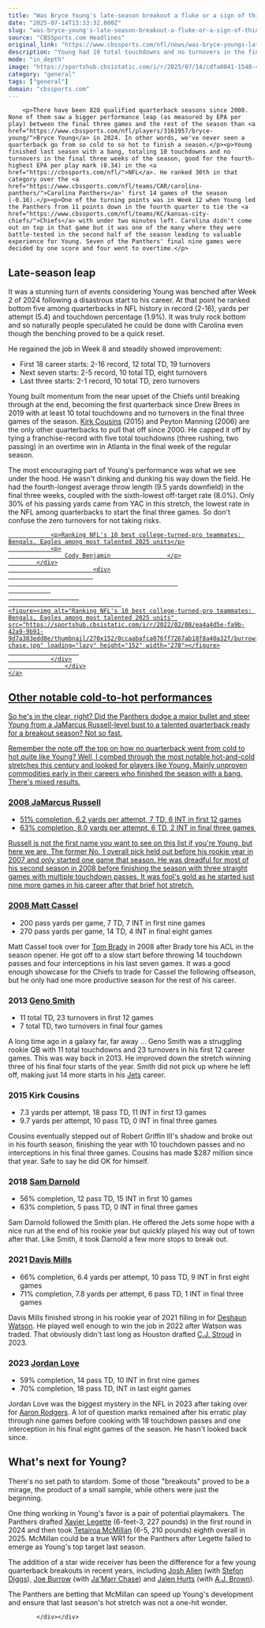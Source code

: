 ```yaml
---
title: "Was Bryce Young's late-season breakout a fluke or a sign of things to come for the Panthers QB?"
date: "2025-07-14T13:33:32.000Z"
slug: "was-bryce-young's-late-season-breakout-a-fluke-or-a-sign-of-things-to-come-for-the-panthers-qb"
source: "CBSSports.com Headlines"
original_link: "https://www.cbssports.com/nfl/news/was-bryce-youngs-late-season-breakout-a-fluke-or-a-sign-of-things-to-come-for-the-panthers-qb/"
description: "Young had 10 total touchdowns and no turnovers in the final three games of last season"
mode: "in_depth"
image: "https://sportshub.cbsistatic.com/i/r/2025/07/14/cdfa0041-1548-4a73-9ec9-14650d0b4aab/thumbnail/1200x675/73317866ad66d22add6b1cdc37a29449/bryce-young.jpg"
category: "general"
tags: ["general"]
domain: "cbssports.com"
---
```

<div id="readability-page-1" class="page"><div>
        
        
                            
                
        <p>There have been 820 qualified quarterback seasons since 2000. None of them saw a bigger performance leap (as measured by EPA per play) between the final three games and the rest of the season than <a href="https://www.cbssports.com/nfl/players/3161957/bryce-young/">Bryce Young</a> in 2024. In other words, we've never seen a quarterback go from so cold to so hot to finish a season.</p><p>Young finished last season with a bang, totaling 10 touchdowns and no turnovers in the final three weeks of the season, good for the fourth-highest EPA per play mark (0.34) in the <a href="https://cbssports.com/nfl/">NFL</a>. He ranked 30th in that category over the <a href="https://www.cbssports.com/nfl/teams/CAR/carolina-panthers/">Carolina Panthers</a>' first 14 games of the season (-0.16).</p><p>One of the turning points was in Week 12 when Young led the Panthers from 11 points down in the fourth quarter to tie the <a href="https://www.cbssports.com/nfl/teams/KC/kansas-city-chiefs/">Chiefs</a> with under two minutes left. Carolina didn't come out on top in that game but it was one of the many where they were battle-tested in the second half of the season leading to valuable experience for Young. Seven of the Panthers' final nine games were decided by one score and four went to overtime.</p>
<h2>Late-season leap</h2><p>It was a stunning turn of events considering Young was benched after Week 2 of 2024 following a disastrous start to his career. At that point he ranked bottom five among quarterbacks in NFL history in record (2-16), yards per attempt (5.4) and touchdown percentage (1.9%). It was truly rock bottom and so naturally people speculated he could be done with Carolina even though the benching proved to be a quick reset.</p>
        

<p>He regained the job in Week 8 and steadily showed improvement:</p><ul><li>First 18 career starts: 2-16 record, 12 total TD, 19 turnovers</li><li>Next seven starts: 2-5 record, 10 total TD, eight turnovers</li><li>Last three starts: 2-1 record, 10 total TD, zero turnovers</li></ul><p>Young built momentum from the near upset of the Chiefs until breaking through at the end, becoming the first quarterback since Drew Brees in 2019 with at least 10 total touchdowns and no turnovers in the final three games of the season. <a href="https://www.cbssports.com/nfl/players/1272574/kirk-cousins/">Kirk Cousins</a> (2015) and Peyton Manning (2006) are the only other quarterbacks to pull that off since 2000. He capped it off by tying a franchise-record with five total touchdowns (three rushing, two passing) in an overtime win in Atlanta in the final week of the regular season.</p><p>The most encouraging part of Young's performance was what we see under the hood. He wasn't dinking and dunking his way down the field. He had the fourth-longest average throw length (9.5 yards downfield) in the final three weeks, coupled with the sixth-lowest off-target rate (8.0%). Only 30% of his passing yards came from YAC in this stretch, the lowest rate in the NFL among quarterbacks to start the final three games. So don't confuse the zero turnovers for not taking risks.&nbsp;</p><a href="https://www.cbssports.com/nfl/news/ranking-nfls-10-best-college-turned-pro-teammates-bengals-eagles-among-most-talented-2025-units/" target="_blank">
        <div>
            <div>
                
                <p>Ranking NFL's 10 best college-turned-pro teammates: Bengals, Eagles among most talented 2025 units</p>
                <p>
                    Cody Benjamin                </p>
            </div>
                            <div>
                            
                                                    
                
                        
                                    
    <figure><img alt="Ranking NFL's 10 best college-turned-pro teammates: Bengals, Eagles among most talented 2025 units" src="https://sportshub.cbsistatic.com/i/r/2022/02/08/ea4a4d5e-fa9b-42a9-9b91-9d7a383edd8e/thumbnail/270x152/0ccaabafca076ff7267ab18f8a40a32f/burrow-chase.jpg" loading="lazy" height="152" width="270"></figure>
                        
                </div>
                    </div>
    </a>
<h2>Other notable cold-to-hot performances</h2><p>So he's in the clear, right? Did the Panthers dodge a major bullet and steer Young from a JaMarcus Russell-level bust to a talented quarterback ready for a breakout season? Not so fast.</p>
        

<p>Remember the note off the top on how no quarterback went from cold to hot quite like Young? Well, I combed through the most notable hot-and-cold stretches this century and looked for players like Young. Mainly unproven commodities early in their careers who finished the season with a bang. There's mixed results.</p><h3>2008 JaMarcus Russell</h3><ul><li>51% completion, 6.2 yards per attempt, 7 TD, 6 INT in first 12 games</li><li>63% completion, 8.0 yards per attempt, 6 TD, 2 INT in final three games&nbsp;</li></ul><p>Russell is not the first name you want to see on this list if you're Young, but here we are. The former No. 1 overall pick held out before his rookie year in 2007 and only started one game that season. He was dreadful for most of his second season in 2008 before finishing the season with three straight games with multiple touchdown passes. It was fool's gold as he started just nine more games in his career after that brief hot stretch.</p><h3>2008 <a href="https://www.cbssports.com/nfl/players/552470/matt-cassel/">Matt Cassel</a></h3><ul><li>200 pass yards per game, 7 TD, 7 INT in first nine games&nbsp;</li><li>270 pass yards per game, 14 TD, 4 INT in final eight games&nbsp;</li></ul><p>Matt Cassel took over for <a href="https://www.cbssports.com/nfl/players/187741/tom-brady/">Tom Brady</a> in 2008 after Brady tore his ACL in the season opener. He got off to a slow start before throwing 14 touchdown passes and four interceptions in his last seven games. It was a good enough showcase for the Chiefs to trade for Cassel the following offseason, but he only had one more productive season for the rest of his career.</p>
        

<h3>2013 <a href="https://www.cbssports.com/nfl/players/1700358/geno-smith/">Geno Smith</a></h3><ul><li>11 total TD, 23 turnovers in first 12 games&nbsp;</li><li>7 total TD, two turnovers in final four games</li></ul><p>A long time ago in a galaxy far, far away ... Geno Smith was a struggling rookie QB with 11 total touchdowns and 23 turnovers in his first 12 career games. This was way back in 2013. He improved down the stretch winning three of his final four starts of the year. Smith did not pick up where he left off, making just 14 more starts in his <a href="https://www.cbssports.com/nfl/teams/NYJ/new-york-jets/">Jets</a> career.&nbsp;</p><h3>2015 Kirk Cousins</h3><ul><li>7.3 yards per attempt, 18 pass TD, 11 INT in first 13 games</li><li>9.7 yards per attempt, 10 pass TD, 0 INT in final three games</li></ul><p>Cousins eventually stepped out of Robert Griffin III's shadow and broke out in his fourth season, finishing the year with 10 touchdown passes and no interceptions in his final three games. Cousins has made $287 million since that year. Safe to say he did OK for himself.</p><h3>2018 <a href="https://www.cbssports.com/nfl/players/2180320/sam-darnold/">Sam Darnold</a></h3><ul><li>56% completion, 12 pass TD, 15 INT in first 10 games</li><li>63% completion, 5 pass TD, 0 INT in final three games</li></ul><p>Sam Darnold followed the Smith plan. He offered the Jets some hope with a nice run at the end of his rookie year but quickly played his way out of town after that. Like Smith, it took Darnold a few more stops to break out.&nbsp;</p>
        

<h3>2021 <a href="https://www.cbssports.com/nfl/players/2867381/davis-mills/">Davis Mills</a></h3><ul><li>66% completion, 6.4 yards per attempt, 10 pass TD, 9 INT in first eight games&nbsp;</li><li>71% completion, 7.8 yards per attempt, 6 pass TD, 1 INT in final three games&nbsp;</li></ul><p>Davis Mills finished strong in his rookie year of 2021 filling in for <a href="https://www.cbssports.com/nfl/players/2133482/deshaun-watson/">Deshaun Watson</a>. He played well enough to win the job in 2022 after Watson was traded. That obviously didn't last long as Houston drafted <a href="https://www.cbssports.com/nfl/players/3163079/c-j-stroud/">C.J. Stroud</a> in 2023.&nbsp;</p><h3>2023 <a href="https://www.cbssports.com/nfl/players/2239997/jordan-love/">Jordan Love</a></h3><ul><li>59% completion, 14 pass TD, 10 INT in first nine games</li><li>70% completion, 18 pass TD, INT in last eight games</li></ul><p>Jordan Love was the biggest mystery in the NFL in 2023 after taking over for <a href="https://www.cbssports.com/nfl/players/419780/aaron-rodgers/">Aaron Rodgers</a>. A lot of question marks remained after his erratic play through nine games before cooking with 18 touchdown passes and one interception in his final eight games of the season. He hasn't looked back since.&nbsp;</p><h2>What's next for Young?</h2><p>There's no set path to stardom. Some of those "breakouts" proved to be a mirage, the product of a small sample, while others were just the beginning.&nbsp;</p>
        

<p>One thing working in Young's favor is a pair of potential playmakers. The Panthers drafted <a href="https://www.cbssports.com/nfl/players/3131575/xavier-legette/">Xavier Legette</a> (6-feet-3, 227 pounds) in the first round in 2024 and then took <a href="https://www.cbssports.com/nfl/players/28877124/tetairoa-mcmillan/">Tetairoa McMillan</a> (6-5, 210 pounds) eighth overall in 2025. McMillan could be a true WR1 for the Panthers after Legette failed to emerge as Young's top target last season.&nbsp;</p><p>The addition of a star wide receiver has been the difference for a few young quarterback breakouts in recent years, including <a href="https://www.cbssports.com/nfl/players/2181054/josh-allen/">Josh Allen</a> (with <a href="https://www.cbssports.com/nfl/players/2000038/stefon-diggs/">Stefon Diggs</a>), <a href="https://www.cbssports.com/nfl/players/2179798/joe-burrow/">Joe Burrow</a> (with <a href="https://www.cbssports.com/nfl/players/2966320/jamarr-chase/">Ja'Marr Chase</a>) and <a href="https://www.cbssports.com/nfl/players/2240246/jalen-hurts/">Jalen Hurts</a> (with <a href="https://www.cbssports.com/nfl/players/2258303/a-j-brown/">A.J. Brown</a>).&nbsp;</p><p>The Panthers are betting that McMillan can speed up Young's development and ensure that last season's hot stretch was not a one-hit wonder.</p>
        




        
            </div></div>
